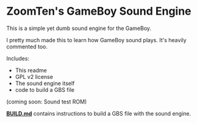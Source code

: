 # ZoomTen's GameBoy Sound Engine

This is a simple yet dumb sound engine for the GameBoy.

I pretty much made this to learn how GameBoy sound plays. It's heavily commented too.

Includes:
* This readme
* GPL v2 license
* The sound engine itself
* code to build a GBS file

(coming soon: Sound test ROM)

[**BUILD.md**](BUILD.md) contains instructions to build a GBS file with the sound engine.